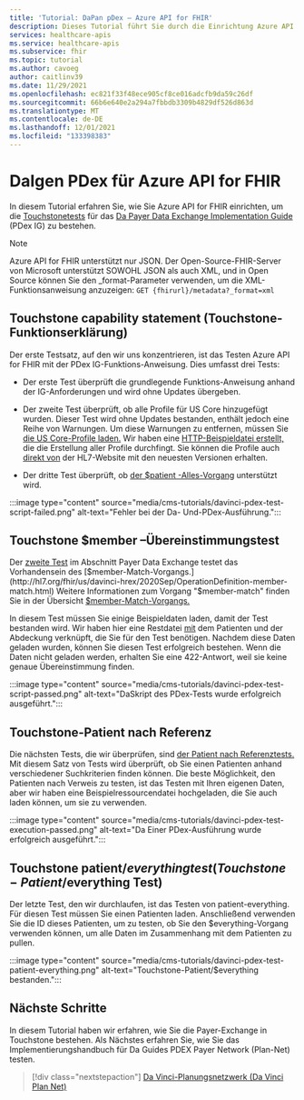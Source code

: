 ```yaml
---
title: 'Tutorial: DaPan pDex – Azure API for FHIR'
description: Dieses Tutorial führt Sie durch die Einrichtung Azure API for FHIR, um Tests für das Da Payer Data Exchange-Implementierungshandbuch zu bestehen.
services: healthcare-apis
ms.service: healthcare-apis
ms.subservice: fhir
ms.topic: tutorial
ms.author: cavoeg
author: caitlinv39
ms.date: 11/29/2021
ms.openlocfilehash: ec821f33f48ece905cf8ce016adcfb9da59c26df
ms.sourcegitcommit: 66b6e640e2a294a7fbbdb3309b4829df526d863d
ms.translationtype: MT
ms.contentlocale: de-DE
ms.lasthandoff: 12/01/2021
ms.locfileid: "133398383"
---
```

# <a name="da-vinci-pdex-for-azure-api-for-fhir"></a>DaIgen PDex für Azure API for FHIR

In diesem Tutorial erfahren Sie, wie Sie Azure API for FHIR einrichten, um die [Touchstonetests](https://touchstone.aegis.net/touchstone/) für das [Da Payer Data Exchange Implementation Guide](http://hl7.org/fhir/us/davinci-pdex/toc.html) (PDex IG) zu bestehen.

> [!NOTE]
> Azure API for FHIR unterstützt nur JSON. Der Open-Source-FHIR-Server von Microsoft unterstützt SOWOHL JSON als auch XML, und in Open Source können Sie den _format-Parameter verwenden, um die XML-Funktionsanweisung anzuzeigen: `GET {fhirurl}/metadata?_format=xml`

## <a name="touchstone-capability-statement"></a>Touchstone capability statement (Touchstone-Funktionserklärung)

Der erste Testsatz, auf den wir uns konzentrieren, ist das Testen Azure API for FHIR mit der PDex IG-Funktions-Anweisung. Dies umfasst drei Tests:

* Der erste Test überprüft die grundlegende Funktions-Anweisung anhand der IG-Anforderungen und wird ohne Updates übergeben.

* Der zweite Test überprüft, ob alle Profile für US Core hinzugefügt wurden. Dieser Test wird ohne Updates bestanden, enthält jedoch eine Reihe von Warnungen. Um diese Warnungen zu entfernen, müssen Sie [die US Core-Profile laden.](validation-against-profiles.md) Wir haben eine [HTTP-Beispieldatei erstellt,](https://github.com/microsoft/fhir-server/blob/main/docs/rest/PayerDataExchange/USCore.http) die die Erstellung aller Profile durchfingt. Sie können die Profile auch [direkt von](http://hl7.org/fhir/us/core/STU3.1.1/profiles.html#profiles) der HL7-Website mit den neuesten Versionen erhalten.

* Der dritte Test überprüft, ob [der $patient -Alles-Vorgang](patient-everything.md) unterstützt wird.

:::image type="content" source="media/cms-tutorials/davinci-pdex-test-script-failed.png" alt-text="Fehler bei der Da- Und-PDex-Ausführung.":::

## <a name="touchstone-member-match-test"></a>Touchstone $member –Übereinstimmungstest

Der [zweite Test](https://touchstone.aegis.net/touchstone/testdefinitions?selectedTestGrp=/FHIRSandbox/DaVinci/FHIR4-0-1-Test/PDEX/PayerExchange/01-Member-Match&activeOnly=false&contentEntry=TEST_SCRIPTS) im Abschnitt Payer Data Exchange testet das Vorhandensein des [$member-Match-Vorgangs.](http://hl7.org/fhir/us/davinci-hrex/2020Sep/OperationDefinition-member-match.html) Weitere Informationen zum Vorgang "$member-match" finden Sie in der Übersicht [$member-Match-Vorgangs.](tutorial-member-match.md)

In diesem Test müssen Sie einige Beispieldaten laden, damit der Test bestanden wird. Wir haben hier eine Restdatei [mit](https://github.com/microsoft/fhir-server/blob/main/docs/rest/PayerDataExchange/membermatch.http) dem Patienten und der Abdeckung verknüpft, die Sie für den Test benötigen. Nachdem diese Daten geladen wurden, können Sie diesen Test erfolgreich bestehen. Wenn die Daten nicht geladen werden, erhalten Sie eine 422-Antwort, weil sie keine genaue Übereinstimmung finden.

:::image type="content" source="media/cms-tutorials/davinci-pdex-test-script-passed.png" alt-text="DaSkript des PDex-Tests wurde erfolgreich ausgeführt.":::

## <a name="touchstone-patient-by-reference"></a>Touchstone-Patient nach Referenz

Die nächsten Tests, die wir überprüfen, sind [der Patient nach Referenztests.](https://touchstone.aegis.net/touchstone/testdefinitions?selectedTestGrp=/FHIRSandbox/DaVinci/FHIR4-0-1-Test/PDEX/PayerExchange/02-PatientByReference&activeOnly=false&contentEntry=TEST_SCRIPTS) Mit diesem Satz von Tests wird überprüft, ob Sie einen Patienten anhand verschiedener Suchkriterien finden können. Die beste Möglichkeit, den Patienten nach Verweis zu testen, ist das [](https://github.com/microsoft/fhir-server/blob/main/docs/rest/PayerDataExchange/PDex_Sample_Data.http) Testen mit Ihren eigenen Daten, aber wir haben eine Beispielressourcendatei hochgeladen, die Sie auch laden können, um sie zu verwenden.

:::image type="content" source="media/cms-tutorials/davinci-pdex-test-execution-passed.png" alt-text="Da Einer PDex-Ausführung wurde erfolgreich ausgeführt.":::

## <a name="touchstone-patienteverything-test"></a>Touchstone patient/$everything test (Touchstone-Patient/$everything Test)

Der letzte Test, den wir durchlaufen, ist das Testen von patient-everything. Für diesen Test müssen Sie einen Patienten laden. Anschließend verwenden Sie die ID dieses Patienten, um zu testen, ob Sie den $everything-Vorgang verwenden können, um alle Daten im Zusammenhang mit dem Patienten zu pullen.

:::image type="content" source="media/cms-tutorials/davinci-pdex-test-patient-everything.png" alt-text="Touchstone-Patient/$everything bestanden.":::

## <a name="next-steps"></a>Nächste Schritte

In diesem Tutorial haben wir erfahren, wie Sie die Payer-Exchange in Touchstone bestehen. Als Nächstes erfahren Sie, wie Sie das Implementierungshandbuch für Da Guides PDEX Payer Network (Plan-Net) testen.

>[!div class="nextstepaction"]
>[Da Vinci-Planungsnetzwerk (Da Vinci Plan Net)](davinci-plan-net.md)  
